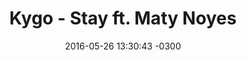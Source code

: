 ---
layout: post
title: "Kygo - Stay ft. Maty Noyes"
date: 2016-05-26 13:30:43 -0300
categories: destaques
tags: [Maty Noyes, Kygo]
video_id: z9porfO8C_Q
---